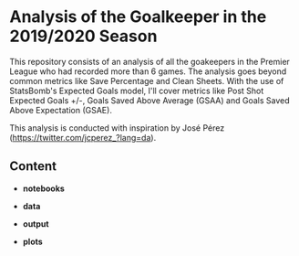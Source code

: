 # Analysis of the Goalkeeper in the 2019/2020 Season

This repository consists of an analysis of all the goakeepers in the Premier League who had recorded more than 6 games. The analysis goes beyond common metrics like Save Percentage and Clean Sheets. With the use of StatsBomb's Expected Goals model, I'll cover metrics like Post Shot Expected Goals +/-, Goals Saved Above Average (GSAA) and Goals Saved Above Expectation (GSAE).

This analysis is conducted with inspiration by José Pérez (https://twitter.com/jcperez_?lang=da).

## Content

* **notebooks**

* **data**

* **output**

* **plots**
